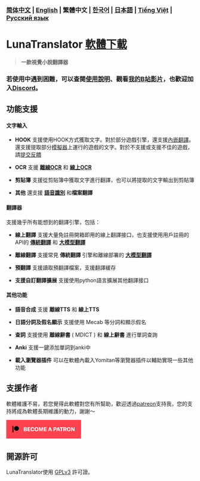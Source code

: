 ### [简体中文](README.md) | [English](README_en.md) | 繁體中文 | [한국어](README_ko.md) | [日本語](README_ja.md) | [Tiếng Việt](README_vi.md) | [Русский язык](README_ru.md)

# LunaTranslator [軟體下載](https://docs.lunatranslator.org/cht/README.html)  

> **一款視覺小說翻譯器**

### 若使用中遇到困難，可以查閱[使用說明](https://docs.lunatranslator.org/cht)、觀看[我的B站影片](https://space.bilibili.com/592120404/video)，也歡迎加入[Discord](https://discord.com/invite/ErtDwVeAbB)。

## 功能支援

#### 文字輸入

- **HOOK** 支援使用HOOK方式獲取文字。對於部分遊戲引擎，還支援[內嵌翻譯](https://docs.lunatranslator.org/cht/embedtranslate.html)。還支援提取部分[模擬器](https://docs.lunatranslator.org/cht/emugames.html)上運行的遊戲的文字。對於不支援或支援不佳的遊戲，請[提交反饋](https://github.com/HIllya51/LunaTranslator/issues/new?assignees=&labels=enhancement&projects=&template=01_game_request.yaml)

- **OCR** 支援 **[離線OCR](https://docs.lunatranslator.org/cht/useapis/ocrapi.html)** 和 **[線上OCR](https://docs.lunatranslator.org/cht/useapis/ocrapi.html)**

- **剪貼簿** 支援從剪貼簿中獲取文字進行翻譯，也可以將提取的文字輸出到剪貼簿

- **其他** 還支援 **[語音識別](https://docs.lunatranslator.org/cht/sr.html)** 和**檔案翻譯**

#### 翻譯器

支援幾乎所有能想到的翻譯引擎，包括：

- **線上翻譯** 支援大量免註冊開箱即用的線上翻譯接口，也支援使用用戶註冊的API的 **[傳統翻譯](https://docs.lunatranslator.org/cht/useapis/tsapi.html)** 和 **[大模型翻譯](https://docs.lunatranslator.org/cht/guochandamoxing.html)**

- **離線翻譯** 支援常見 **傳統翻譯** 引擎和離線部署的 **[大模型翻譯](https://docs.lunatranslator.org/cht/offlinellm.html)**

- **預翻譯** 支援讀取預翻譯檔案，支援翻譯緩存

- **支援自訂翻譯擴展** 支援使用python語言擴展其他翻譯接口

#### 其他功能

- **語音合成** 支援 **離線TTS** 和 **線上TTS**

- **日語分詞及假名顯示** 支援使用 Mecab 等分詞和顯示假名

- **查詞** 支援使用 **離線辭書** ( MDICT ) 和 **線上辭書** 進行單詞查詢

- **Anki** 支援一鍵添加單詞到anki中

- **載入瀏覽器插件** 可以在軟體內載入Yomitan等瀏覽器插件以輔助實現一些其他功能

## 支援作者

軟體維護不易，若您覺得此軟體對您有所幫助，歡迎透過[patreon](https://patreon.com/HIllya51)支持我，您的支持將成為軟體長期維護的動力，謝謝～

<a href="https://patreon.com/HIllya51" target='_blank'><img width="200" src="../docs/become_a_patron_4x1_black_logo_white_text_on_coral.svg"></a>

## 開源許可

LunaTranslator使用 [GPLv3](../LICENSE) 許可證。
